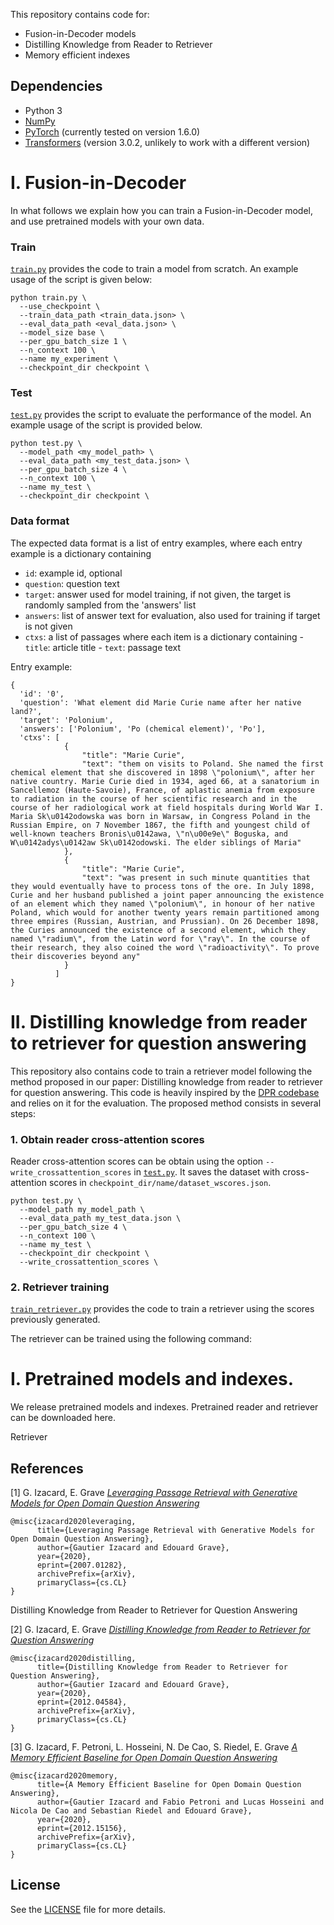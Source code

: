 This repository contains code for:
- Fusion-in-Decoder models
- Distilling Knowledge from Reader to Retriever
- Memory efficient indexes

## Dependencies

- Python 3
- [NumPy](http://www.numpy.org/)
- [PyTorch](http://pytorch.org/) (currently tested on version 1.6.0)
- [Transformers](http://huggingface.co/transformers/) (version 3.0.2, unlikely to work with a different version)



# I. Fusion-in-Decoder

In what follows we explain how you can train a Fusion-in-Decoder model, and use pretrained models with your own data.

### Train

[`train.py`](train.py) provides the code to train a model from scratch. An example usage of the script is given below:

```shell
python train.py \
  --use_checkpoint \
  --train_data_path <train_data.json> \
  --eval_data_path <eval_data.json> \
  --model_size base \
  --per_gpu_batch_size 1 \
  --n_context 100 \
  --name my_experiment \
  --checkpoint_dir checkpoint \
```

### Test

[`test.py`](test.py) provides the script to evaluate the performance of the model. An example usage of the script is provided below.

```shell
python test.py \
  --model_path <my_model_path> \
  --eval_data_path <my_test_data.json> \
  --per_gpu_batch_size 4 \
  --n_context 100 \
  --name my_test \
  --checkpoint_dir checkpoint \
```  

### Data format

The expected data format is a list of entry examples, where each entry example is a dictionary containing
- `id`: example id, optional
- `question`: question text
- `target`: answer used for model training, if not given, the target is randomly sampled from the 'answers' list
- `answers`: list of answer text for evaluation, also used for training if target is not given
- `ctxs`: a list of passages where each item is a dictionary containing
        - `title`: article title
        - `text`: passage text

Entry example:
```
{
  'id': '0',
  'question': 'What element did Marie Curie name after her native land?',
  'target': 'Polonium',
  'answers': ['Polonium', 'Po (chemical element)', 'Po'],
  'ctxs': [
            {
                "title": "Marie Curie",
                "text": "them on visits to Poland. She named the first chemical element that she discovered in 1898 \"polonium\", after her native country. Marie Curie died in 1934, aged 66, at a sanatorium in Sancellemoz (Haute-Savoie), France, of aplastic anemia from exposure to radiation in the course of her scientific research and in the course of her radiological work at field hospitals during World War I. Maria Sk\u0142odowska was born in Warsaw, in Congress Poland in the Russian Empire, on 7 November 1867, the fifth and youngest child of well-known teachers Bronis\u0142awa, \"n\u00e9e\" Boguska, and W\u0142adys\u0142aw Sk\u0142odowski. The elder siblings of Maria"
            },
            {
                "title": "Marie Curie",
                "text": "was present in such minute quantities that they would eventually have to process tons of the ore. In July 1898, Curie and her husband published a joint paper announcing the existence of an element which they named \"polonium\", in honour of her native Poland, which would for another twenty years remain partitioned among three empires (Russian, Austrian, and Prussian). On 26 December 1898, the Curies announced the existence of a second element, which they named \"radium\", from the Latin word for \"ray\". In the course of their research, they also coined the word \"radioactivity\". To prove their discoveries beyond any"
            }
          ]
}
```

# II. Distilling knowledge from reader to retriever for question answering
This repository also contains code to train a retriever model following the method proposed in our paper: Distilling knowledge from reader to retriever for question answering. This code is heavily inspired by the [DPR codebase](https://github.com/facebookresearch/DPR) and relies on it for the evaluation. The proposed method consists in several steps:

### 1. Obtain reader cross-attention scores

Reader cross-attention scores can be obtain using the option `--write_crossattention_scores` in [`test.py`](test.py). It saves the dataset with cross-attention scores in `checkpoint_dir/name/dataset_wscores.json`.

```shell
python test.py \
  --model_path my_model_path \
  --eval_data_path my_test_data.json \
  --per_gpu_batch_size 4 \
  --n_context 100 \
  --name my_test \
  --checkpoint_dir checkpoint \
  --write_crossattention_scores \
```

### 2. Retriever training

[`train_retriever.py`](train_retriever.py) provides the code to train a retriever using the scores previously generated.

The retriever can be trained using the following command:



# I. Pretrained models and indexes.

We release pretrained models and indexes. 
Pretrained reader and retriever can be downloaded here. 

Retriever 


## References

[1] G. Izacard, E. Grave [*Leveraging Passage Retrieval with Generative Models for Open Domain Question Answering*](https://arxiv.org/abs/2007.01282)

```
@misc{izacard2020leveraging,
      title={Leveraging Passage Retrieval with Generative Models for Open Domain Question Answering}, 
      author={Gautier Izacard and Edouard Grave},
      year={2020},
      eprint={2007.01282},
      archivePrefix={arXiv},
      primaryClass={cs.CL}
}
```

Distilling Knowledge from Reader to Retriever for Question Answering

[2] G. Izacard, E. Grave [*Distilling Knowledge from Reader to Retriever for Question Answering*](https://arxiv.org/abs/2012.04584)

```
@misc{izacard2020distilling,
      title={Distilling Knowledge from Reader to Retriever for Question Answering}, 
      author={Gautier Izacard and Edouard Grave},
      year={2020},
      eprint={2012.04584},
      archivePrefix={arXiv},
      primaryClass={cs.CL}
}
```

[3] G. Izacard, F. Petroni, L. Hosseini, N. De Cao, S. Riedel, E. Grave [*A Memory Efficient Baseline for Open Domain Question Answering*](https://arxiv.org/abs/2012.15156)

```
@misc{izacard2020memory,
      title={A Memory Efficient Baseline for Open Domain Question Answering}, 
      author={Gautier Izacard and Fabio Petroni and Lucas Hosseini and Nicola De Cao and Sebastian Riedel and Edouard Grave},
      year={2020},
      eprint={2012.15156},
      archivePrefix={arXiv},
      primaryClass={cs.CL}
}
```

## License

See the [LICENSE](LICENSE) file for more details.



